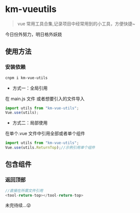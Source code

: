 # km-vueutils

> vue 常用工具合集,记录项目中经常用到的小工具，方便快捷~

今日份外努力，明日格外妖娆

## 使用方法

### 安装依赖

```bash
cnpm i km-vue-utils
```

- 方式一：全局引用

在 main.js 文件 或者想要引入的文件导入

```js
import utils from "km-vue-utils";
Vue.use(utils);
```

- 方式二：局部使用

在单个.vue 文件中引用全部或者单个组件

```js
import utils from "km-vue-utils";
Vue.use(utils.ReturnTop);//示例引用单个组件
```

## 包含组件

### 返回顶部

```js
//直接在所需文件引用
<tool-return-top></tool-return-top>
```

未完待续...😜

